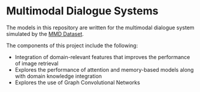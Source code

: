 # Multimodal Dialogue Systems

The models in this repository are written for the multimodal dialogue system simulated by the [MMD Dataset](https://amritasaha1812.github.io/MMD/).

The components of this project include the following:
* Integration of domain-relevant features that improves the performance of image retrieval 
* Explores the performance of attention and memory-based models along with domain knowledge integration
* Explores the use of Graph Convolutional Networks 


